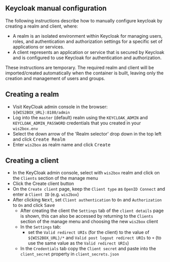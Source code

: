 ## Keycloak manual configuration

The following instructions describe how to manually configure keycloak by creating a realm and client, where:

- A realm is an isolated environment within Keycloak for managing users, roles, and authentication and authorization settings for a specific set of applications or services.
- A client represents an application or service that is secured by Keycloak and is configured to use Keycloak for authentication and authorization.

These instructions are temporary. The required realm and client will be imported/created automatically when the container is built, leaving only the creation and management of users and groups.

## Creating a realm

- Visit KeyCloak admin console in the browser: `${WIS2BOX_URL}:8180/admin` 
- Log into the `master` (default) realm using the `KEYCLOAK_ADMIN` and `KEYCLOAK_ADMIN_PASSWORD` credentials that you created in your `wis2box.env`
- Select the down arrow of the 'Realm selector' drop down in the top left and click <kbd>Create Realm</kbd>
- Enter `wis2box` as realm name and click <kbd>Create</kbd>

## Creating a client

- In the KeyCloak admin console, select with `wis2box` realm and click on the `Clients` section of the manage menu
- Click the <kdb>Create client</kbd> button
- On the `Create client` page, keep the `Client type` as `OpenID Connect` and enter a `Client ID` (e.g. `wis2box`)
- After clicking <kbd>Next</kbd>, set `Client authentication` to `On` and `Authorization` to `On` and click <kbd>Save</kbd>
  - After creating the client the `Settings` tab of the `client details` page is shown, this can also be accessed by returning to the `Clients` section of the manage menu and choosing the new `wis2box` client
  - In the `Settings` tab:
      - set the `Valid redirect URIs` (for the client) to the value of `${WIS2BOX_URL}/*` and `Valid post logout redirect URIs` to `+` (to use the same value as the `Valid redirect URIs`)
  - In the `Credentials` tab copy the `Client secret` and paste into the `client_secret` property in `client_secrets.json`